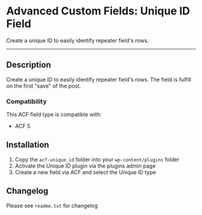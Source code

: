 # Advanced Custom Fields: Unique ID Field

Create a unique ID to easily identify repeater field's rows.

-----------------------

## Description

Create a unique ID to easily identify repeater field's rows. The field is fulfill on the first "save" of the post.

### Compatibility

This ACF field type is compatible with:
* ACF 5

## Installation

1. Copy the `acf-unique_id` folder into your `wp-content/plugins` folder
2. Activate the Unique ID plugin via the plugins admin page
3. Create a new field via ACF and select the Unique ID type

## Changelog
Please see `readme.txt` for changelog
